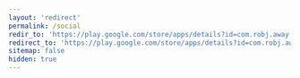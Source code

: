 ```yaml
---
layout: 'redirect'
permalink: /social
redir_to: 'https://play.google.com/store/apps/details?id=com.robj.away'
redirect_to: 'https://play.google.com/store/apps/details?id=com.robj.away'
sitemap: false
hidden: true
---
```

